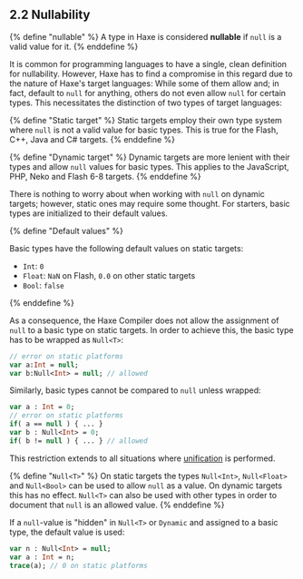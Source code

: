 ## 2.2 Nullability

{% define "nullable" %}
A type in Haxe is considered **nullable** if `null` is a valid value for it.
{% enddefine %}

It is common for programming languages to have a single, clean definition for nullability. However, Haxe has to find a compromise in this regard due to the nature of Haxe's target languages: While some of them allow and; in fact, default to `null` for anything, others do not even allow `null` for certain types. This necessitates the distinction of two types of target languages:

{% define "Static target" %}
Static targets employ their own type system where `null` is not a valid value for basic types. This is true for the Flash, C++, Java and C# targets.
{% enddefine %}

{% define "Dynamic target" %}
Dynamic targets are more lenient with their types and allow `null` values for basic types. This applies to the JavaScript, PHP, Neko and Flash 6-8 targets.
{% enddefine %}

There is nothing to worry about when working with `null` on dynamic targets; however, static ones may require some thought. For starters, basic types are initialized to their default values.

{% define "Default values" %}

Basic types have the following default values on static targets:

* `Int`: `0`
* `Float`: `NaN` on Flash, `0.0` on other static targets
* `Bool`: `false`

{% enddefine %}

As a consequence, the Haxe Compiler does not allow the assignment of `null` to a basic type on static targets. In order to achieve this, the basic type has to be wrapped as `Null<T>`:

```haxe
// error on static platforms
var a:Int = null;
var b:Null<Int> = null; // allowed
```

Similarly, basic types cannot be compared to `null` unless wrapped:

```haxe
var a : Int = 0;
// error on static platforms
if( a == null ) { ... }
var b : Null<Int> = 0;
if( b != null ) { ... } // allowed
```

This restriction extends to all situations where [unification](type-system-unification.md) is performed.

{% define "`Null<T>`" %}
On static targets the types `Null<Int>`, `Null<Float>` and `Null<Bool>` can be used to allow `null` as a value. On dynamic targets this has no effect. `Null<T>` can also be used with other types in order to document that `null` is an allowed value.
{% enddefine %}

If a `null`-value is "hidden" in `Null<T>` or `Dynamic` and assigned to a basic type, the default value is used:

```haxe
var n : Null<Int> = null;
var a : Int = n;
trace(a); // 0 on static platforms
```
